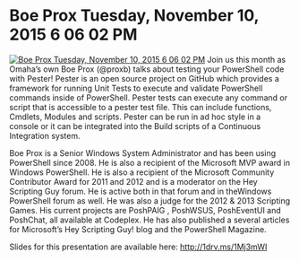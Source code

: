 # Boe Prox   Tuesday, November 10, 2015 6 06 02 PM

[![Boe Prox   Tuesday, November 10, 2015 6 06 02 PM](https://i1.ytimg.com/vi/4w4r1LYcqj4/hqdefault.jpg "Boe Prox   Tuesday, November 10, 2015 6 06 02 PM")](https://www.youtube.com/watch?v=4w4r1LYcqj4)
Join us this month as Omaha’s own Boe Prox (@proxb) talks about testing your PowerShell code with Pester!  Pester is an open source project on GitHub which provides a framework for running Unit Tests to execute and validate PowerShell commands inside of PowerShell. Pester tests can execute any command or script that is accessible to a pester test file. This can include functions, Cmdlets, Modules and scripts. Pester can be run in ad hoc style in a console or it can be integrated into the Build scripts of a Continuous Integration system.

Boe Prox is a Senior Windows System Administrator and has been using PowerShell since 2008. He is also a recipient of the Microsoft MVP award in Windows PowerShell. He is also a recipient of the Microsoft Community Contributor Award for 2011 and 2012 and is  a moderator on the Hey Scripting Guy forum. He is active both in that forum and in theWindows PowerShell forum as well. He was also a judge for the 2012 & 2013 Scripting Games. His current projects are PoshPAIG , PoshWSUS, PoshEventUI and PoshChat, all available at Codeplex.  He has also published a several articles for Microsoft’s Hey Scripting Guy! blog and the PowerShell Magazine.

Slides for this presentation are available here: http://1drv.ms/1Mj3mWI


